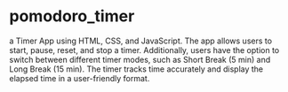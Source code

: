 # pomodoro_timer
a Timer App using HTML, CSS, and JavaScript. The app allows users to start, pause, reset, and stop a timer. Additionally, users have the option to switch between different timer modes, such as Short Break (5 min) and Long Break (15 min). The timer tracks time accurately and display the elapsed time in a user-friendly format.
